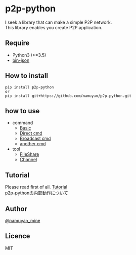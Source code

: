 p2p-python
==========
I seek a library that can make a simple P2P network.  
This library enables you create P2P application.

## Require
* Python3 (>=3.5)
* [bin-json](https://github.com/namuyan/bin-json)

## How to install
```commandline
pip install p2p-python
or
pip install git+https://github.com/namuyan/p2p-python.git
```

## how to use
* command
    * [Basic](doc/BASIC.md)
    * [Direct cmd](doc/DIRECT_CMD.md)
    * [Broadcast cmd](doc/BROADCAST_CMD.md)
    * [another cmd](doc/ANOTHER_CMD.md)
* tool
    * [FileShare](doc/SHARE.md)
    * [Channel](doc/CHANNEL.md)

## Tutorial
Please read first of all.
[Tutorial](doc/TUTORIAL.md)  
[p2p-pythonの内部動作について](https://ameblo.jp/namuyan/entry-12398575560.html)


## Author
[@namuyan_mine](http://twitter.com/namuyan_mine/)

## Licence
MIT